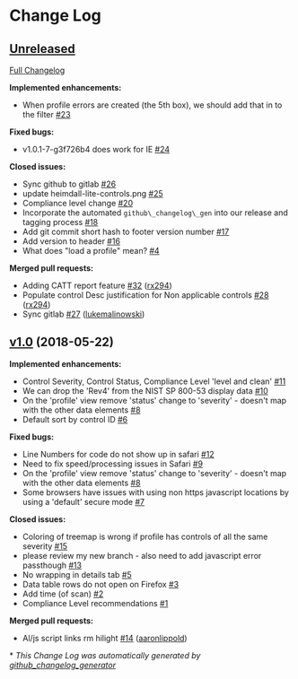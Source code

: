 # Change Log

## [Unreleased](https://github.com/aaronlippold/heimdall-lite/tree/HEAD)

[Full Changelog](https://github.com/aaronlippold/heimdall-lite/compare/v1.0...HEAD)

**Implemented enhancements:**

- When profile errors are created \(the 5th box\), we should add that in to the filter [\#23](https://github.com/aaronlippold/heimdall-lite/issues/23)

**Fixed bugs:**

- v1.0.1-7-g3f726b4 does work for IE [\#24](https://github.com/aaronlippold/heimdall-lite/issues/24)

**Closed issues:**

- Sync github to gitlab [\#26](https://github.com/aaronlippold/heimdall-lite/issues/26)
- update heimdall-lite-controls.png [\#25](https://github.com/aaronlippold/heimdall-lite/issues/25)
- Compliance level change [\#20](https://github.com/aaronlippold/heimdall-lite/issues/20)
- Incorporate the automated `github\_changelog\_gen` into our release and tagging process [\#18](https://github.com/aaronlippold/heimdall-lite/issues/18)
- Add git commit short hash to footer version number  [\#17](https://github.com/aaronlippold/heimdall-lite/issues/17)
- Add version to header [\#16](https://github.com/aaronlippold/heimdall-lite/issues/16)
- What does "load a profile" mean? [\#4](https://github.com/aaronlippold/heimdall-lite/issues/4)

**Merged pull requests:**

- Adding CATT report feature [\#32](https://github.com/aaronlippold/heimdall-lite/pull/32) ([rx294](https://github.com/rx294))
- Populate control Desc justification for Non applicable controls [\#28](https://github.com/aaronlippold/heimdall-lite/pull/28) ([rx294](https://github.com/rx294))
- Sync gitlab [\#27](https://github.com/aaronlippold/heimdall-lite/pull/27) ([lukemalinowski](https://github.com/lukemalinowski))

## [v1.0](https://github.com/aaronlippold/heimdall-lite/tree/v1.0) (2018-05-22)
**Implemented enhancements:**

- Control Severity, Control Status, Compliance Level 'level and clean' [\#11](https://github.com/aaronlippold/heimdall-lite/issues/11)
- We can drop the 'Rev4' from the NIST SP 800-53 display data [\#10](https://github.com/aaronlippold/heimdall-lite/issues/10)
- On the 'profile' view remove 'status' change to 'severity' - doesn't map with the other data elements [\#8](https://github.com/aaronlippold/heimdall-lite/issues/8)
- Default sort by control ID [\#6](https://github.com/aaronlippold/heimdall-lite/issues/6)

**Fixed bugs:**

- Line Numbers for code do not show up in safari [\#12](https://github.com/aaronlippold/heimdall-lite/issues/12)
- Need to fix speed/processing issues in Safari [\#9](https://github.com/aaronlippold/heimdall-lite/issues/9)
- On the 'profile' view remove 'status' change to 'severity' - doesn't map with the other data elements [\#8](https://github.com/aaronlippold/heimdall-lite/issues/8)
- Some browsers have issues with using non https javascript locations by using a 'default' secure mode [\#7](https://github.com/aaronlippold/heimdall-lite/issues/7)

**Closed issues:**

- Coloring of treemap is wrong if profile has controls of all the same severity [\#15](https://github.com/aaronlippold/heimdall-lite/issues/15)
- please review my new branch - also need to add javascript error passthough [\#13](https://github.com/aaronlippold/heimdall-lite/issues/13)
- No wrapping in details tab [\#5](https://github.com/aaronlippold/heimdall-lite/issues/5)
- Data table rows do not open on Firefox [\#3](https://github.com/aaronlippold/heimdall-lite/issues/3)
- Add time \(of scan\) [\#2](https://github.com/aaronlippold/heimdall-lite/issues/2)
- Compliance Level recommendations [\#1](https://github.com/aaronlippold/heimdall-lite/issues/1)

**Merged pull requests:**

- Al/js script links rm hilight [\#14](https://github.com/aaronlippold/heimdall-lite/pull/14) ([aaronlippold](https://github.com/aaronlippold))



\* *This Change Log was automatically generated by [github_changelog_generator](https://github.com/skywinder/Github-Changelog-Generator)*